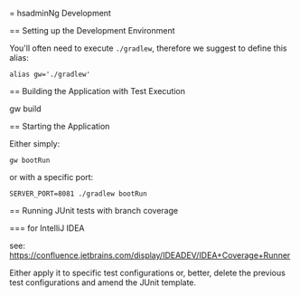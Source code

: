 = hsadminNg Development

== Setting up the Development Environment

You'll often need to execute `./gradlew`, therefore we suggest to define this alias:

    alias gw='./gradlew'

== Building the Application with Test Execution

gw build

== Starting the Application

Either simply:

    gw bootRun

or with a specific port:

    SERVER_PORT=8081 ./gradlew bootRun

== Running JUnit tests with branch coverage

=== for IntelliJ IDEA

see: https://confluence.jetbrains.com/display/IDEADEV/IDEA+Coverage+Runner

Either apply it to specific test configurations or,
better, delete the previous test configurations and amend the JUnit template.
